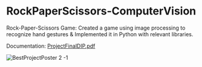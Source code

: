 # RockPaperScissors-ComputerVision
 Rock-Paper-Scissors Game: Created a game using image processing to recognize hand gestures &amp; Implemented it in Python with relevant libraries.

 Documentation: [ProjectFinalDIP.pdf](https://github.com/Sherifrax/RockPaperScissors-ComputerVision/files/15348850/ProjectFinalDIP.pdf)

 
![BestProjectPoster 2 -1](https://github.com/Sherifrax/RockPaperScissors-ComputerVision/assets/96202179/00371ed0-19c4-46a1-a651-121832065635) 

 
